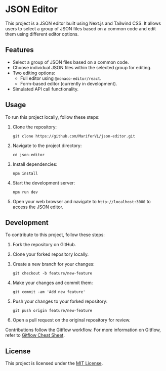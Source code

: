 # JSON Editor

This project is a JSON editor built using Next.js and Tailwind CSS. It allows users to select a group of JSON files based on a common code and edit them using different editor options.

## Features

- Select a group of JSON files based on a common code.
- Choose individual JSON files within the selected group for editing.
- Two editing options:
  - Full editor using `@monaco-editor/react`.
  - Form-based editor (currently in development).
- Simulated API call functionality.

## Usage

To run this project locally, follow these steps:

1. Clone the repository:

   ```
   git clone https://github.com/MariferVL/json-editor.git
   ```

2. Navigate to the project directory:

   ```
   cd json-editor
   ```

3. Install dependencies:

   ```
   npm install
   ```

4. Start the development server:

   ```
   npm run dev
   ```

5. Open your web browser and navigate to `http://localhost:3000` to access the JSON editor.

## Development

To contribute to this project, follow these steps:

1. Fork the repository on GitHub.
2. Clone your forked repository locally.
3. Create a new branch for your changes:

   ```
   git checkout -b feature/new-feature
   ```

4. Make your changes and commit them:

   ```
   git commit -am 'Add new feature'
   ```

5. Push your changes to your forked repository:

   ```
   git push origin feature/new-feature
   ```

6. Open a pull request on the original repository for review.

Contributions follow the Gitflow workflow.
For more information on Gitflow, refer to [Gitflow Cheat Sheet](https://danielkummer.github.io/git-flow-cheatsheet/index.html).

## License

This project is licensed under the [MIT License](LICENSE).
```